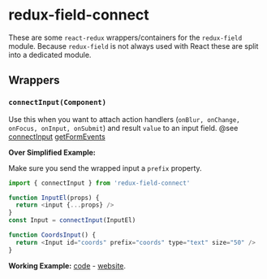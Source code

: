 # redux-field-connect

These are some `react-redux` wrappers/containers for the `redux-field` module. Because `redux-field` is not always used with React these are split into a dedicated module.

## Wrappers

### `connectInput(Component)`

Use this when you want to attach action handlers (`onBlur, onChange, onFocus, onInput, onSubmit`) and result `value` to an input field. @see [connectInput](https://github.com/cape-io/redux-field-connect/blob/master/src/connectInput.js) [getFormEvents](https://github.com/cape-io/redux-field/blob/master/src/actions.js#L73-L77)

**Over Simplified Example:**

Make sure you send the wrapped input a `prefix` property.

```javascript
import { connectInput } from 'redux-field-connect'

function InputEl(props) {
  return <input {...props} />
}
const Input = connectInput(InputEl)

function CoordsInput() {
  return <Input id="coords" prefix="coords" type="text" size="50" />
}

```

**Working Example:** [code](https://www.github.com/cape-io/geo) - [website](https://geo.cape.io).

<!-- ### `connectField({})(Component)`

When your needs are more complicated and you want a component injected with _all_ the action handlers and _all_ of the field state. Actions are grouped into `fieldEvent`, `formEvent`, `formHandler`. The state in added as the `form` property.

Added props:

- **fieldEvent**: `clear, clearError, close, error, invalid, meta, open, save, saved, savedProgress, valid`
- **formEvent**: `onBlur, onChange, onFocus, onInput, onSubmit`
- **formHandler**: `handleBlur, handleChange, handleFocus, handleInput, handleSubmit`
- **form**: `blur, dragCount, error, errorMessage, focus, hasError, id, initialValue, invalid, invalidValue, isClosed, isDirty, isEditing, isOpen, isPristine, isSaved, isSaving, isTouched, isValid, meta, savedProgress, savedValue, status, suggestion, valid, validValue, value`

@see [connectField](https://github.com/cape-io/redux-field-connect/blob/master/src/connectField.js) -->
